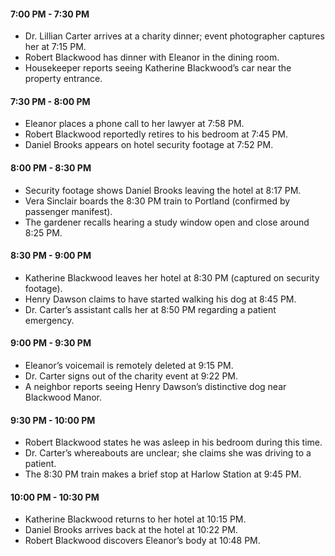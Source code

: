 #### **7:00 PM - 7:30 PM**

- Dr. Lillian Carter arrives at a charity dinner; event photographer captures her at 7:15 PM.
- Robert Blackwood has dinner with Eleanor in the dining room.
- Housekeeper reports seeing Katherine Blackwood’s car near the property entrance.

#### **7:30 PM - 8:00 PM**

- Eleanor places a phone call to her lawyer at 7:58 PM.
- Robert Blackwood reportedly retires to his bedroom at 7:45 PM.
- Daniel Brooks appears on hotel security footage at 7:52 PM.

#### **8:00 PM - 8:30 PM**

- Security footage shows Daniel Brooks leaving the hotel at 8:17 PM.
- Vera Sinclair boards the 8:30 PM train to Portland (confirmed by passenger manifest).
- The gardener recalls hearing a study window open and close around 8:25 PM.

#### **8:30 PM - 9:00 PM**

- Katherine Blackwood leaves her hotel at 8:30 PM (captured on security footage).
- Henry Dawson claims to have started walking his dog at 8:45 PM.
- Dr. Carter’s assistant calls her at 8:50 PM regarding a patient emergency.

#### **9:00 PM - 9:30 PM**

- Eleanor’s voicemail is remotely deleted at 9:15 PM.
- Dr. Carter signs out of the charity event at 9:22 PM.
- A neighbor reports seeing Henry Dawson’s distinctive dog near Blackwood Manor.

#### **9:30 PM - 10:00 PM**

- Robert Blackwood states he was asleep in his bedroom during this time.
- Dr. Carter’s whereabouts are unclear; she claims she was driving to a patient.
- The 8:30 PM train makes a brief stop at Harlow Station at 9:45 PM.

#### **10:00 PM - 10:30 PM**

- Katherine Blackwood returns to her hotel at 10:15 PM.
- Daniel Brooks arrives back at the hotel at 10:22 PM.
- Robert Blackwood discovers Eleanor’s body at 10:48 PM.